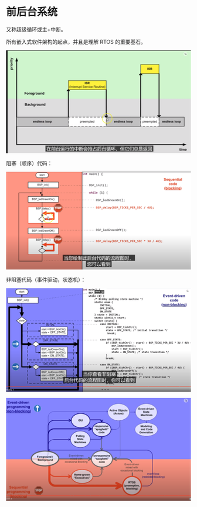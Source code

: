 # 前后台系统

又称超级循环或主+中断。

所有嵌入式软件架构的起点，并且是理解 RTOS 的重要基石。

![image-20231230170803734](figures/image-20231230170803734.png)

阻塞（顺序）代码：

![image-20231230171446018](figures/image-20231230171446018.png)

非阻塞代码（事件驱动，状态机）：

![image-20231230171556528](figures/image-20231230171556528.png)



![image-20231230172136331](figures/image-20231230172136331.png) 
